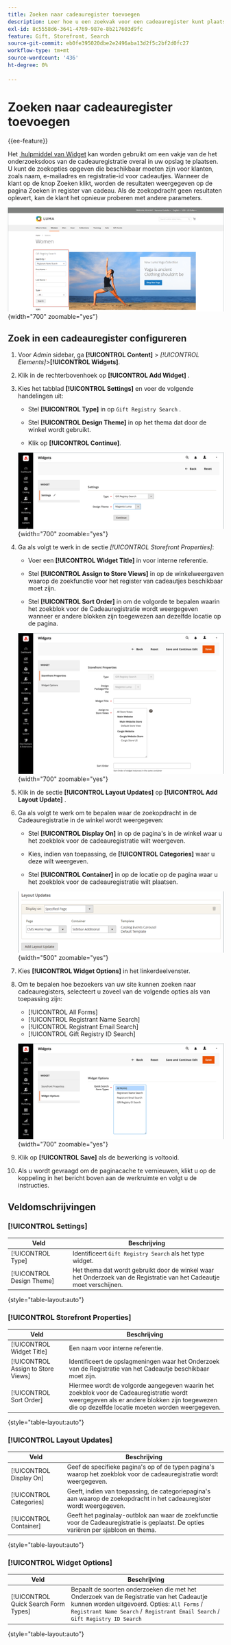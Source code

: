 ```yaml
---
title: Zoeken naar cadeauregister toevoegen
description: Leer hoe u een zoekvak voor een cadeauregister kunt plaatsen om bezoekers te helpen producten aan te schaffen bij de klantenregisters.
exl-id: 8c5558d6-3641-4769-987e-8b217603d9fc
feature: Gift, Storefront, Search
source-git-commit: eb0fe395020dbe2e2496aba13d2f5c2bf2d0fc27
workflow-type: tm+mt
source-wordcount: '436'
ht-degree: 0%

---
```


# Zoeken naar cadeauregister toevoegen

{{ee-feature}}

Het [&#x200B; hulpmiddel van Widget &#x200B;](../content-design/widgets.md) kan worden gebruikt om een vakje van de het onderzoeksdoos van de cadeauregistratie overal in uw opslag te plaatsen. U kunt de zoekopties opgeven die beschikbaar moeten zijn voor klanten, zoals naam, e-mailadres en registratie-id voor cadeautjes. Wanneer de klant op de knop Zoeken klikt, worden de resultaten weergegeven op de pagina Zoeken in register van cadeau. Als de zoekopdracht geen resultaten oplevert, kan de klant het opnieuw proberen met andere parameters.

![&#x200B; de storefront van het Voorbeeld - het onderzoek van de cadeauregistratie &#x200B;](./assets/storefront-gift-registry-search.png){width="700" zoomable="yes"}

## Zoek in een cadeauregister configureren

1. Voor _Admin_ sidebar, ga **[!UICONTROL Content]** > _[!UICONTROL Elements]_>**[!UICONTROL Widgets]**.

1. Klik in de rechterbovenhoek op **[!UICONTROL Add Widget]** .

1. Kies het tabblad **[!UICONTROL Settings]** en voer de volgende handelingen uit:

   - Stel **[!UICONTROL Type]** in op `Gift Registry Search` .

   - Stel **[!UICONTROL Design Theme]** in op het thema dat door de winkel wordt gebruikt.

   - Klik op **[!UICONTROL Continue]**.

   ![&#x200B; de registratie van het Cadeautje - onderzoeksmontages &#x200B;](./assets/widget-gift-registry-search-settings.png){width="700" zoomable="yes"}

1. Ga als volgt te werk in de sectie _[!UICONTROL Storefront Properties]_:

   - Voer een **[!UICONTROL Widget Title]** in voor interne referentie.

   - Stel **[!UICONTROL Assign to Store Views]** in op de winkelweergaven waarop de zoekfunctie voor het register van cadeautjes beschikbaar moet zijn.

   - Stel **[!UICONTROL Sort Order]** in om de volgorde te bepalen waarin het zoekblok voor de Cadeauregistratie wordt weergegeven wanneer er andere blokken zijn toegewezen aan dezelfde locatie op de pagina.

   ![&#x200B; de registratie van het Cadeautje - storefront eigenschappen &#x200B;](./assets/widget-gift-registry-search-storefront-properties.png){width="700" zoomable="yes"}

1. Klik in de sectie **[!UICONTROL Layout Updates]** op **[!UICONTROL Add Layout Update]** .

1. Ga als volgt te werk om te bepalen waar de zoekopdracht in de Cadeauregistratie in de winkel wordt weergegeven:

   - Stel **[!UICONTROL Display On]** in op de pagina&#39;s in de winkel waar u het zoekblok voor de cadeauregistratie wilt weergeven.

   - Kies, indien van toepassing, de **[!UICONTROL Categories]** waar u deze wilt weergeven.

   - Stel **[!UICONTROL Container]** in op de locatie op de pagina waar u het zoekblok voor de cadeauregistratie wilt plaatsen.

   ![&#x200B; de registratie van het Cadeautje - lay-outupdates &#x200B;](./assets/widget-gift-registry-search-layout-updates.png){width="500" zoomable="yes"}

1. Kies **[!UICONTROL Widget Options]** in het linkerdeelvenster.

1. Om te bepalen hoe bezoekers van uw site kunnen zoeken naar cadeauregisters, selecteert u zoveel van de volgende opties als van toepassing zijn:

   - [!UICONTROL All Forms]
   - [!UICONTROL Registrant Name Search]
   - [!UICONTROL Registrant Email Search]
   - [!UICONTROL Gift Registry ID Search]

   ![&#x200B; Cadeauregister - widgetopties &#x200B;](./assets/widget-gift-registry-search-widget-options.png){width="700" zoomable="yes"}

1. Klik op **[!UICONTROL Save]** als de bewerking is voltooid.

1. Als u wordt gevraagd om de paginacache te vernieuwen, klikt u op de koppeling in het bericht boven aan de werkruimte en volgt u de instructies.

## Veldomschrijvingen

### [!UICONTROL Settings]

| Veld | Beschrijving |
|--- |--- |
| [!UICONTROL Type] | Identificeert `Gift Registry Search` als het type widget. |
| [!UICONTROL Design Theme] | Het thema dat wordt gebruikt door de winkel waar het Onderzoek van de Registratie van het Cadeautje moet verschijnen. |

{style="table-layout:auto"}

### [!UICONTROL Storefront Properties]

| Veld | Beschrijving |
|--- |--- |
| [!UICONTROL Widget Title] | Een naam voor interne referentie. |
| [!UICONTROL Assign to Store Views] | Identificeert de opslagmeningen waar het Onderzoek van de Registratie van het Cadeautje beschikbaar moet zijn. |
| [!UICONTROL Sort Order] | Hiermee wordt de volgorde aangegeven waarin het zoekblok voor de Cadeauregistratie wordt weergegeven als er andere blokken zijn toegewezen die op dezelfde locatie moeten worden weergegeven. |

{style="table-layout:auto"}

### [!UICONTROL Layout Updates]

| Veld | Beschrijving |
|--- |--- |
| [!UICONTROL Display On] | Geef de specifieke pagina&#39;s op of de typen pagina&#39;s waarop het zoekblok voor de cadeauregistratie wordt weergegeven. |
| [!UICONTROL Categories] | Geeft, indien van toepassing, de categoriepagina&#39;s aan waarop de zoekopdracht in het cadeauregister wordt weergegeven. |
| [!UICONTROL Container] | Geeft het paginalay-outblok aan waar de zoekfunctie voor de Cadeauregistratie is geplaatst. De opties variëren per sjabloon en thema. |

{style="table-layout:auto"}

### [!UICONTROL Widget Options]

| Veld | Beschrijving |
|--- |--- |
| [!UICONTROL Quick Search Form Types] | Bepaalt de soorten onderzoeken die met het Onderzoek van de Registratie van het Cadeautje kunnen worden uitgevoerd. Opties: `All Forms` / `Registrant Name Search` /` Registrant Email Search` / `Gift Registry ID Search` |

{style="table-layout:auto"}
